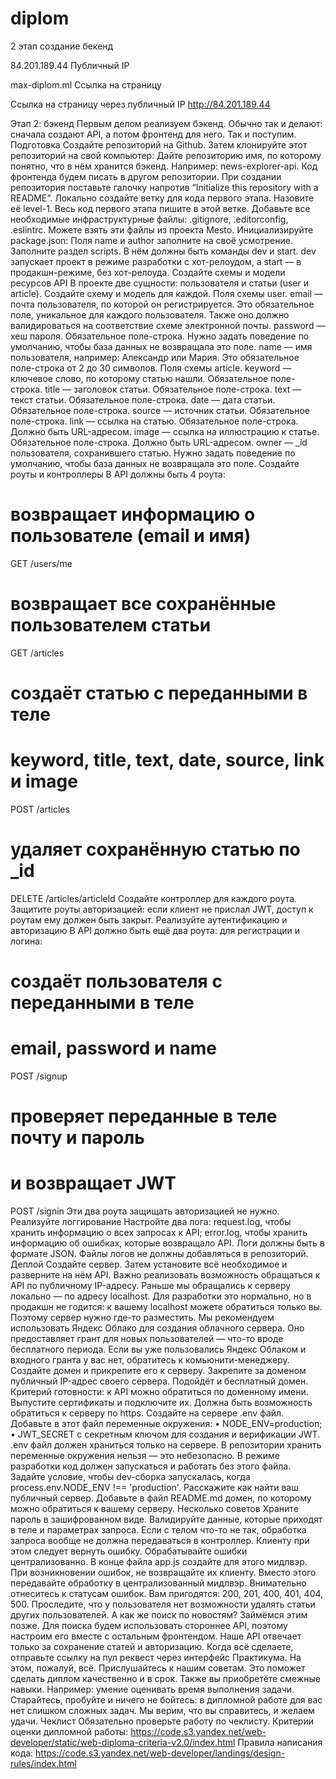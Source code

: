 # diplom

2 этап
 создание бекенд

84.201.189.44 Публичный IP 

max-diplom.ml Cсылка на страницу

Ссылка на страницу через публичный IP http://84.201.189.44

Этап 2: бэкенд
Первым делом реализуем бэкенд. Обычно так и делают: сначала создают API, а потом фронтенд для него. Так и поступим.
Подготовка
Создайте репозиторий на Github. Затем клонируйте этот репозиторий на свой компьютер:
Дайте репозиторию имя, по которому понятно, что в нём хранится бэкенд. Например: news-explorer-api. Код фронтенда будем писать в другом репозитории.
При создании репозитория поставьте галочку напротив “Initialize this repository with a README“.
Локально создайте ветку для кода первого этапа. Назовите её level-1. Весь код первого этапа пишите в этой ветке.
Добавьте все необходимые инфраструктурные файлы: .gitignore, .editorconfig, .eslintrc. Можете взять эти файлы из проекта Mesto.
Инициализируйте package.json:
Поля name и author заполните на своё усмотрение.
Заполните раздел scripts. В нём должны быть команды dev и start. dev запускает проект в режиме разработки с хот-релоудом, а start — в продакшн-режиме, без хот-релоуда.
Создайте схемы и модели ресурсов API
В проекте две сущности: пользователя и статьи (user и article). Создайте схему и модель для каждой.
Поля схемы user.
email — почта пользователя, по которой он регистрируется. Это обязательное поле, уникальное для каждого пользователя. Также оно должно валидироваться на соответствие схеме электронной почты.
password — хеш пароля. Обязательное поле-строка. Нужно задать поведение по умолчанию, чтобы база данных не возвращала это поле.
name — имя пользователя, например: Александр или Мария. Это обязательное поле-строка от 2 до 30 символов.
Поля схемы article.
keyword — ключевое слово, по которому статью нашли. Обязательное поле-строка.
title — заголовок статьи. Обязательное поле-строка.
text — текст статьи. Обязательное поле-строка.
date — дата статьи. Обязательное поле-строка.
source — источник статьи. Обязательное поле-строка.
link — ссылка на статью. Обязательное поле-строка. Должно быть URL-адресом.
image — ссылка на иллюстрацию к статье. Обязательное поле-строка. Должно быть URL-адресом.
owner — _id пользователя, сохранившего статью. Нужно задать поведение по умолчанию, чтобы база данных не возвращала это поле.
Создайте роуты и контроллеры
В API должны быть 4 роута:
# возвращает информацию о пользователе (email и имя)
GET /users/me

# возвращает все сохранённые пользователем статьи
GET /articles

# создаёт статью с переданными в теле
# keyword, title, text, date, source, link и image
POST /articles

# удаляет сохранённую статью  по _id
DELETE /articles/articleId
Создайте контроллер для каждого роута. Защитите роуты авторизацией: если клиент не прислал JWT, доступ к роутам ему должен быть закрыт.
Реализуйте аутентификацию и авторизацию
В API должно быть ещё два роута: для регистрации и логина:
# создаёт пользователя с переданными в теле
# email, password и name
POST /signup

# проверяет переданные в теле почту и пароль
# и возвращает JWT
POST /signin
Эти два роута защищать авторизацией не нужно.
Реализуйте логгирование
Настройте два лога:
request.log, чтобы хранить информацию о всех запросах к API;
error.log, чтобы хранить информацию об ошибках, которые возвращало API.
Логи должны быть в формате JSON. Файлы логов не должны добавляться в репозиторий.
Деплой
Создайте сервер. Затем установите всё необходимое и разверните на нём API.
Важно реализовать возможность обращаться к API по публичному IP-адресу. Раньше мы обращались к серверу локально — по адресу localhost. Для разработки это нормально, но в продакшн не годится: к вашему localhost можете обратиться только вы. Поэтому сервер нужно где-то разместить.
Мы рекомендуем использовать Яндекс Облако для создания облачного сервера. Оно предоставляет грант для новых пользователей — что-то вроде бесплатного периода. Если вы уже пользовались Яндекс Облаком и входного гранта у вас нет, обратитесь к комьюнити-менеджеру.
Создайте домен и прикрепите его к серверу.
Закрепите за доменом публичный IP-адрес своего сервера. Подойдёт и бесплатный домен.
Критерий готовности: к API можно обратиться по доменному имени.
Выпустите сертификаты и подключите их.
Должна быть возможность обратиться к серверу по https.
Создайте на сервере .env файл.
Добавьте в этот файл переменные окружения:
• NODE_ENV=production;
• JWT_SECRET с секретным ключом для создания и верификации JWT.
.env файл должен храниться только на сервере. В репозитории хранить переменные окружения нельзя — это небезопасно.
В режиме разработки код должен запускаться и работать без этого файла. Задайте условие, чтобы dev-сборка запускалась, когда process.env.NODE_ENV !== 'production'.
Расскажите как найти ваш публичный сервер.
Добавьте в файл README.md домен, по которому можно обратиться к вашему серверу.
Несколько советов
Храните пароль в зашифрованном виде.
Валидируйте данные, которые приходят в теле и параметрах запроса. Если с телом что-то не так, обработка запроса вообще не должна передаваться в контроллер. Клиенту при этом следует вернуть ошибку.
Обрабатывайте ошибки централизованно. В конце файла app.js создайте для этого мидлвэр. При возникновении ошибок, не возвращайте их клиенту. Вместо этого передавайте обработку в централизованный мидлвэр.
Внимательно отнеситесь к статусам ошибок. Вам пригодятся: 200, 201, 400, 401, 404, 500.
Проследите, что у пользователя нет возможности удалять статьи других пользователей.
А как же поиск по новостям?
Займёмся этим позже. Для поиска будем использовать стороннее API, поэтому настроим его вместе с остальным фронтендом. Наше API отвечает только за сохранение статей и авторизацию.
Когда всё сделаете, отправьте ссылку на пул реквест через интерфейс Практикума.
На этом, пожалуй, всё. Прислушайтесь к нашим советам. Это поможет сделать диплом качественно и в срок. Также вы приобретёте смежные навыки. Например: умение оценивать время выполнения задачи.
Старайтесь, пробуйте и ничего не бойтесь: в дипломной работе для вас нет слишком сложных задач. Мы верим, что вы справитесь, и желаем удачи.
Чеклист
Обязательно проверьте работу по чеклисту.
Критерии оценки дипломной работы: https://code.s3.yandex.net/web-developer/static/web-diploma-criteria-v2.0/index.html
Правила написания кода: https://code.s3.yandex.net/web-developer/landings/design-rules/index.html
